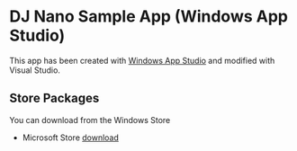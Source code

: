 DJ Nano Sample App (Windows App Studio)
=======================================


This app has been created with [Windows App Studio](http://appstudio.windows.com) 
and modified with Visual Studio.

Store Packages
--------------

You can download from the Windows Store

- Microsoft Store [download](https://www.microsoft.com/store/apps/djnano-show/9nblggh5x24h)


